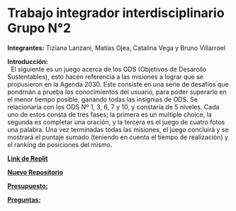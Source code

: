 # Trabajo integrador interdisciplinario Grupo N°2

**Integrantes:** Tiziana Lanzani, Matías Ojea, Catalina Vega y Bruno Villarroel   

**Introducción:**  
&nbsp;&nbsp;El siguiente es un juego acerca de los ODS (Objetivos de Desarollo Sustentables), esto hacen referencia a las misiones a lograr que se propusieron en la Agenda 2030. Este consiste en una serie de desafíos que pondrnán a prueba los conocimientos del usuario, para poder superarlo en el menor tiempo posible, ganando todas las insignias de ODS. Se relacionaría con los ODS Nº 1, 3, 6, 7 y 10, y constaría de 5 niveles. Cada uno de estos consta de tres fases; la primera es un multiple choice, la segunda es completar una oración, y la tercera es el juego de cuatro fotos una palabra. Una vez terminadas todas las misiones, el juego concluirá y se mostrará el puntaje sumado (teniendo en cuenta el tiempo de realización) y el ranking de posiciones del mismo.

<a href="https://replit.com/@Matias-RafaelR3/FORK-TPI-1CUAT"> **Link de Replit** </a>

<a href="https://github.com/PioIX/TPI-1CUAT-Lanzani-Ojea-Vega-y-Villarroel"> **Nuevo Repositorio** </a>

<a href="https://docs.google.com/document/d/1WPwn94gXcoB4pePyvUhpj8K_zaCSBIkLgGZ6xxnqBSU/edit?usp=sharing"> **Presupuesto:**</a>

<a href="https://docs.google.com/document/d/1JQTs6MtJJZuuSQ2ofDcEB_Qll8V_GyX89KGmc9IH5SE/edit?usp=sharing"> **Preguntas:**</a>
